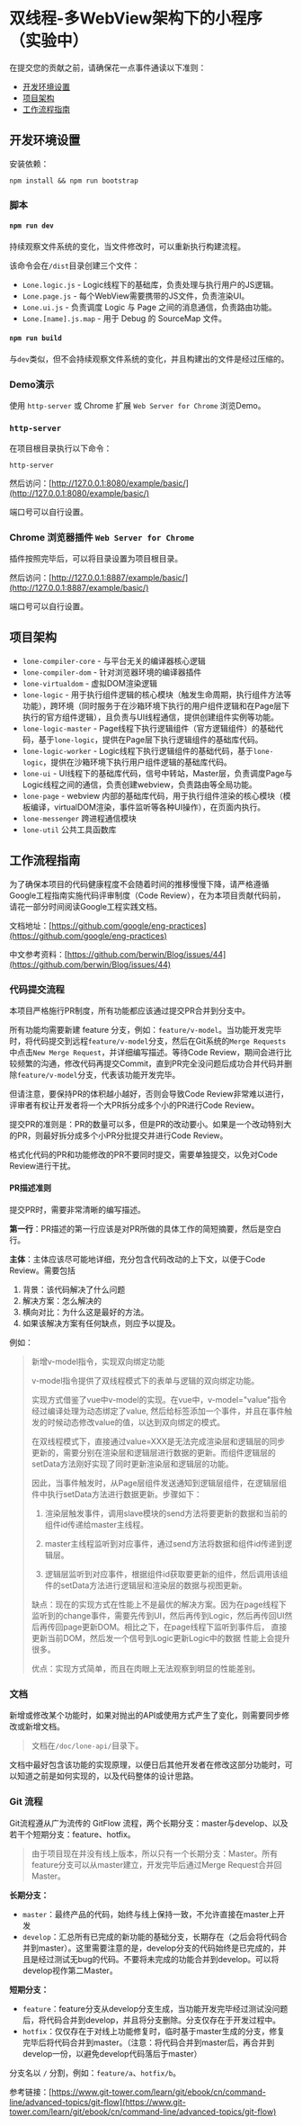 # 双线程-多WebView架构下的小程序（实验中）

在提交您的贡献之前，请确保花一点事件通读以下准则：

* [开发环境设置](#开发环境设置)
* [项目架构](#项目架构)
* [工作流程指南](工作流程指南)

## 开发环境设置

安装依赖：

```
npm install && npm run bootstrap
```

### 脚本

#### `npm run dev`

持续观察文件系统的变化，当文件修改时，可以重新执行构建流程。

该命令会在`/dist`目录创建三个文件：

* `Lone.logic.js` - Logic线程下的基础库，负责处理与执行用户的JS逻辑。
* `Lone.page.js` - 每个WebView需要携带的JS文件，负责渲染UI。
* `Lone.ui.js` - 负责调度 Logic 与 Page 之间的消息通信，负责路由功能。
* `Lone.[name].js.map` - 用于 Debug 的 SourceMap 文件。

#### `npm run build`

与`dev`类似，但不会持续观察文件系统的变化，并且构建出的文件是经过压缩的。

### Demo演示

使用 `http-server` 或 Chrome 扩展 `Web Server for Chrome` 浏览Demo。

### `http-server`

在项目根目录执行以下命令：

```
http-server
```

然后访问：[http://127.0.0.1:8080/example/basic/](http://127.0.0.1:8080/example/basic/)

端口号可以自行设置。

### Chrome 浏览器插件 `Web Server for Chrome`

插件按照完毕后，可以将目录设置为项目根目录。

然后访问：[http://127.0.0.1:8887/example/basic/](http://127.0.0.1:8887/example/basic/)

端口号可以自行设置。

## 项目架构

* `lone-compiler-core` - 与平台无关的编译器核心逻辑
* `lone-compiler-dom` - 针对浏览器环境的编译器插件
* `lone-virtualdom` - 虚拟DOM渲染逻辑
* `lone-logic` - 用于执行组件逻辑的核心模块（触发生命周期，执行组件方法等功能），跨环境（同时服务于在沙箱环境下执行的用户组件逻辑和在Page层下执行的官方组件逻辑），且负责与UI线程通信，提供创建组件实例等功能。
* `lone-logic-master` - Page线程下执行逻辑组件（官方逻辑组件）的基础代码，基于`lone-logic`，提供在Page层下执行逻辑组件的基础库代码。
* `lone-logic-worker` - Logic线程下执行逻辑组件的基础代码，基于`lone-logic`，提供在沙箱环境下执行用户组件逻辑的基础库代码。
* `lone-ui` - UI线程下的基础库代码，信号中转站，Master层，负责调度Page与Logic线程之间的通信，负责创建webview，负责路由等全局功能。
* `lone-page` - webview 内部的基础库代码，用于执行组件渲染的核心模块（模板编译，virtualDOM渲染，事件监听等各种UI操作），在页面内执行。
* `lone-messenger` 跨进程通信模块
* `lone-util` 公共工具函数库

## 工作流程指南

为了确保本项目的代码健康程度不会随着时间的推移慢慢下降，请严格遵循Google工程指南实施代码评审制度（Code Review），在为本项目贡献代码前，请花一部分时间阅读Google工程实践文档。

文档地址：[https://github.com/google/eng-practices](https://github.com/google/eng-practices)

中文参考资料：[https://github.com/berwin/Blog/issues/44](https://github.com/berwin/Blog/issues/44)

### 代码提交流程

本项目严格施行PR制度，所有功能都应该通过提交PR合并到分支中。

所有功能均需要新建 feature 分支，例如：`feature/v-model`。当功能开发完毕时，将代码提交到远程`feature/v-model`分支，然后在Git系统的`Merge Requests`中点击`New Merge Request`，并详细编写描述。等待Code Review，期间会进行比较频繁的沟通，修改代码再提交Commit，直到PR完全没问题后成功合并代码并删除`feature/v-model`分支，代表该功能开发完毕。

但请注意，要保持PR的体积越小越好，否则会导致Code Review非常难以进行，评审者有权让开发者将一个大PR拆分成多个小的PR进行Code Review。

提交PR的准则是：PR的数量可以多，但是PR的改动要小。如果是一个改动特别大的PR，则最好拆分成多个小PR分批提交并进行Code Review。

格式化代码的PR和功能修改的PR不要同时提交，需要单独提交，以免对Code Review进行干扰。

#### PR描述准则

提交PR时，需要非常清晰的编写描述。

**第一行**：PR描述的第一行应该是对PR所做的具体工作的简短摘要，然后是空白行。

**主体**：主体应该尽可能地详细，充分包含代码改动的上下文，以便于Code Review。需要包括

1. 背景：该代码解决了什么问题
2. 解决方案：怎么解决的
3. 横向对比：为什么这是最好的方法。
4. 如果该解决方案有任何缺点，则应予以提及。

例如：

> 新增v-model指令，实现双向绑定功能
> 
> v-model指令提供了双线程模式下的表单与逻辑的双向绑定功能。
> 
> 实现方式借鉴了vue中v-model的实现。在vue中，v-model="value"指令经过编译处理为动态绑定了value, 然后给标签添加一个事件，并且在事件触发的时候动态修改value的值，以达到双向绑定的模式。
> 
> 在双线程模式下，直接通过value=XXX是无法完成渲染层和逻辑层的同步更新的，需要分别在渲染层和逻辑层进行数据的更新。而组件逻辑层的setData方法刚好实现了同时更新渲染层和逻辑层的功能。
> 
> 因此，当事件触发时，从Page层组件发送通知到逻辑层组件，在逻辑层组件中执行setData方法进行数据更新。步骤如下： 
>
> 1. 渲染层触发事件，调用slave模块的send方法将要更新的数据和当前的组件id传递给master主线程。
>
> 2. master主线程监听到对应事件，通过send方法将数据和组件id传递到逻辑层。
>
> 3. 逻辑层监听到对应事件，根据组件id获取要更新的组件，然后调用该组件的setData方法进行逻辑层和渲染层的数据与视图更新。
> 
> 缺点：现在的实现方式在性能上不是最优的解决方案。因为在page线程下监听到的change事件，需要先传到UI，然后再传到Logic，然后再传回UI然后再传回page更新DOM。相比之下，在page线程下监听到事件后， 直接更新当前DOM，然后发一个信号到Logic更新Logic中的数据 性能上会提升很多。
> 
> 优点：实现方式简单，而且在肉眼上无法观察到明显的性能差别。

### 文档

新增或修改某个功能时，如果对抛出的API或使用方式产生了变化，则需要同步修改或新增文档。

> 文档在`/doc/lone-api/`目录下。

文档中最好包含该功能的实现原理，以便日后其他开发者在修改这部分功能时，可以知道之前是如何实现的，以及代码整体的设计思路。

### Git 流程

Git流程遵从广为流传的 GitFlow 流程，两个长期分支：master与develop、以及若干个短期分支：feature、hotfix。

> 由于项目现在并没有线上版本，所以只有一个长期分支：Master。所有feature分支可以从master建立，开发完毕后通过Merge Request合并回Master。

**长期分支：**

* `master`：最终产品的代码，始终与线上保持一致，不允许直接在master上开发
* `develop`：汇总所有已完成的新功能的基础分支，长期存在（之后会将代码合并到master）。这里需要注意的是，develop分支的代码始终是已完成的，并且是经过测试无bug的代码。不要将未完成的功能合并到develop。可以将develop视作第二Master。

**短期分支：**

* `feature`：feature分支从develop分支生成，当功能开发完毕经过测试没问题后，将代码合并到develop，并且将分支删除。分支仅存在于开发过程中。
* `hotfix`：仅仅存在于对线上功能修复时，临时基于master生成的分支，修复完毕后将代码合并到master。（注意：将代码合并到master后，再合并到develop一份，以避免develop代码落后于master）

分支名以 `/` 分割，例如：`feature/a`、`hotfix/b`。

参考链接：[https://www.git-tower.com/learn/git/ebook/cn/command-line/advanced-topics/git-flow](https://www.git-tower.com/learn/git/ebook/cn/command-line/advanced-topics/git-flow)
